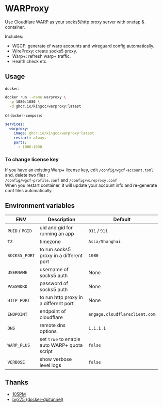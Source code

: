 # WARProxy

Use Cloudflare WARP as your socks5/http proxy server with onetap & container.

Includes:
- WGCF: generate cf warp accounts and wireguard config automatically.
- WireProxy: create socks5 proxy.
- Warp+: refresh warp+ traffic.
- Health check etc.

## Usage

`docker`:

```sh
docker run --name warproxy \
  -p 1080:1080 \
  -d ghcr.io/kingcc/warproxy:latest
```

or `docker-compose`:

```yaml
services:
  warproxy:
    image: ghcr.io/kingcc/warproxy:latest
    restart: always
    ports:
      - 1080:1080
```

### To change license key
If you have an existing Warp+ license key, edit `/config/wgcf-account.toml` and,  delete two files :  
`/config/wgcf-profile.conf` and `/config/wireproxy.conf`  
When you restart container, it will update your account info and re-generate conf files automatically.


## Environment variables

| ENV  | Description  | Default  |
|---|---|---|
| ```PUID``` / ```PGID```  | uid and gid for running an app  | ```911``` / ```911```  |
| ```TZ```  | timezone  | ```Asia/Shanghai```  |
| ```SOCKS5_PORT```  | to run socks5 proxy in a different port  | ```1080``` |
| ```USERNAME```  | username of socks5 auth  | None |
| ```PASSWORD```  | password of socks5 auth  | None |
| ```HTTP_PORT```  | to run http proxy in a different port  | None |
| ```ENDPOINT```  | endpoint of cloudflare | ```engage.cloudflareclient.com``` |
| ```DNS```  | remote dns options  | ```1.1.1.1``` |
| ```WARP_PLUS```  | set ```true``` to enable auto WARP+ quota script  | ```false``` |
| ```VERBOSE```  | show verbose level logs   | ```false```  |


## Thanks
* [105PM](https://github.com/105PM/docker-warproxy)
* [by275 (docker-dpitunnel)](https://github.com/by275/docker-dpitunnel)
